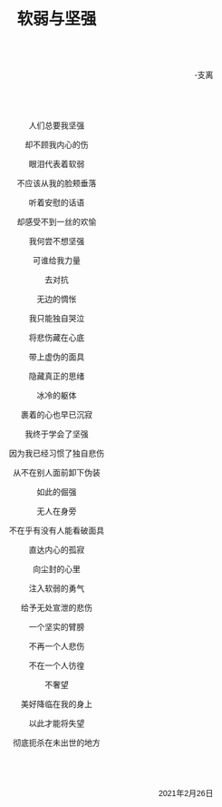 <div style='background: url(background.jpg); background-size: contain; width: 90%; position: absolute'>
<div style="margin: 10%; font-family: sans-serif">
<h1 style="text-align: center">软弱与坚强</h1><div style="text-align: right; margin: 10%">-支离</div>
<div style="text-align: center">

人们总要我坚强

却不顾我内心的伤

眼泪代表着软弱

不应该从我的脸颊垂落

听着安慰的话语

却感受不到一丝的欢愉

我何尝不想坚强

可谁给我力量

去对抗

无边的惆怅

我只能独自哭泣

将悲伤藏在心底

带上虚伪的面具

隐藏真正的思绪

冰冷的躯体

裹着的心也早已沉寂

我终于学会了坚强

因为我已经习惯了独自悲伤

从不在别人面前卸下伪装

如此的倔强

无人在身旁

不在乎有没有人能看破面具

直达内心的孤寂

向尘封的心里

注入软弱的勇气

给予无处宣泄的悲伤

一个坚实的臂膀

不再一个人悲伤

不在一个人彷徨

不奢望

美好降临在我的身上

以此才能将失望

彻底扼杀在未出世的地方

</div>
<div style="text-align: right; margin: 10%">2021年2月26日</div>
</div>
</div>

